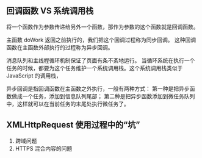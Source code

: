 

##  回调函数 VS 系统调用栈
将一个函数作为参数传递给另外一个函数，那作为参数的这个函数就是回调函数。

主函数 doWork 返回之前执行的，我们把这个回调过程称为同步回调。
这种回调函数在主函数外部执行的过程称为异步回调。

消息队列和主线程循环机制保证了页面有条不紊地运行。
当循环系统在执行一个任务的时候，都要为这个任务维护一个系统调用栈。这个系统调用栈类似于 JavaScript 的调用栈，

异步回调是指回调函数在主函数之外执行，一般有两种方式：
第一种是把异步函数做成一个任务，添加到信息队列尾部；
第二种是把异步函数添加到微任务队列中，这样就可以在当前任务的末尾处执行微任务了。


## XMLHttpRequest 使用过程中的“坑”
1. 跨域问题
2. HTTPS 混合内容的问题